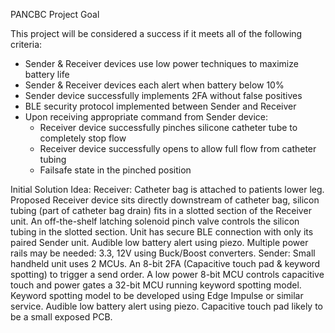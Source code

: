 PANCBC Project Goal

This project will be considered a success if it meets all of the following criteria:

 - Sender & Receiver devices use low power techniques to maximize battery life
 - Sender & Receiver devices each alert when battery below 10%
 - Sender device successfully implements 2FA without false positives
 - BLE security protocol implemented between Sender and Receiver
 - Upon receiving appropriate command from Sender device:
	 - Receiver device successfully pinches silicone catheter tube to completely stop flow
	 - Receiver device successfully opens to allow full flow from catheter tubing
	 - Failsafe state in the pinched position
	 

Initial Solution Idea:
	Receiver:
		 Catheter bag is attached to patients lower leg. Proposed Receiver device sits directly downstream
		 of catheter bag, silicon tubing (part of catheter bag drain) fits in a slotted section of the
		 Receiver unit. An off-the-shelf latching solenoid pinch valve controls the silicon tubing in the slotted section.
		 Unit has secure BLE connection with only its paired Sender unit.
		 Audible low battery alert using piezo.
		 Multiple power rails may be needed: 3.3, 12V using Buck/Boost converters. 
	Sender:
		Small handheld unit uses 2 MCUs. An 8-bit 2FA (Capacitive touch pad & keyword spotting) to trigger a send order. 
		A low power 8-bit MCU controls capacitive touch and power gates a 32-bit MCU running keyword spotting model.
		Keyword spotting model to be developed using Edge Impulse or similar service. Audible low battery alert using piezo.
		Capacitive touch pad likely to be a small exposed PCB.

